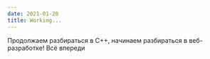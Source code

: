 ```yaml
---
date: 2021-01-20
title: Working...
---
```

Продолжаем разбираться в C++, начинаем разбираться в веб-разработке!
Всё впереди
